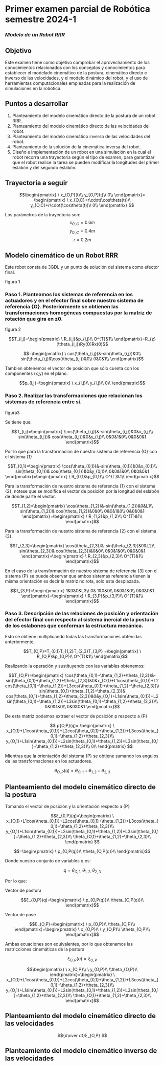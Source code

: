 # Primer examen parcial de Robótica semestre 2024-1
### _Modelo de un Robot RRR_
## Objetivo

Este examen tiene como objetivo comprobar el aprovechamiento de los conocimientos relacionados
con los conceptos y conocimientos para establecer el modelado cinemático de la postura,
cinemático directo e inverso de las velocidades, y el modelo dinámico del robot, y el uso de
herramientas computacionales empleadas para la realización de simulaciones en la robótica.

## Puntos a desarrollar

1. Planteamiento del modelo cinemático directo de la postura de un robot RRR.
2. Planteamiento del modelo cinemático directo de las velocidades del robot.
3. Planteamiento del modelo cinemático inverso de las velocidades del robot.
4. Planteamiento de la solución de la cinemática inversa del robot.
5. Diseño e implementación de un robot en una simulación en la cual el robot recorra una
trayectoria según el tipo de examen, para garantizar que el robot realice la tarea se pueden
modificar la longitudes del primer eslabón y del segundo eslabón.

## Trayectoria a seguir


$$\begin{pmatrix}
\ x_{O,P}(t)\\
y_{O,P}(t)\\
0\\
\end{pmatrix}= \begin{pmatrix}
\ x_{O,C}+r\cdot(\cos\theta(t))\\
y_{O,C}+r\cdot(\cos\theta(t))\\
0\\
\end{pmatrix}
$$

Los parámetros de la trayectoria son: 
$$x_{O,C}= 0.6m$$
$$y_{O,C}= 0.4m$$
$$r=0.2m$$

## Modelo cinemático de un Robot RRR

Este robot consta de 3GDL y un punto de solución del sistema como efector final.

figura 1


### Paso 1. Planteamos los sistemas de referencia en los actuadores y en el efector final sobre nuestro sistema de  referencia {O}. Posteriormente se obtienen las transformaciones homogéneas compuestas por la matriz de rotación que gira en z0.

figura 2



$$T_{i,j}=\begin{pmatrix}
\ R_{i,j}&p_{i,j}\\
O^{T}&1\\
\end{pmatrix}=R_{z}(\theta_{i,j})Ry(O)Rx(0)$$

$$=\begin{pmatrix}
\ cos(\theta_{i,j})&-sin(\theta_{i,j})&0\\
sin(\theta_{i,j}&\cos(\theta_{i,j})&0\\
0&0&1\\
\end{pmatrix}$$

Támbien obtenemos el vector de posición que sólo cuenta con los componentes (x,y) en el plano.

$$p_{i,j}=\begin{pmatrix}
\ x_{i,j}\\
y_{i,j}\\
0\\
\end{pmatrix}$$


### Paso 2. Realizar las transformaciones que relacionan los sistemas de referencia entre sí.

figura3

Se tiene que:


$$T_{i,j}=\begin{pmatrix}
\cos(\theta_{i,j})&-sin(\theta_{i,j})&0&x_{i,j}\\
sin(\theta_{i,j})& cos(\theta_{i,j})&0&y_{i,j}\\
0&0&1&0\\
0&0&0&1
\end{pmatrix}$$

Por lo que para la transformación de nuestro sistema de referencia {O} con el sistema {1}

$$T_{0,1}=\begin{pmatrix}
\cos(\theta_{0,1})&-sin(\theta_{0,1})&0&x_{0,1}\\
sin(\theta_{0,1})& cos(\theta_{0,1})&0&y_{0,1}\\
0&0&1&0\\
0&0&0&1
\end{pmatrix}=\begin{pmatrix}
\ R_{0,1}&p_{0,1}\\
O^{T}&1\\
\end{pmatrix}$$

Para la transformación de nuestro sistema de referencia {1} con el sistema {2}, nótese que se modifica el vector de posición por la longitud del eslabón de donde parte el vector.

$$T_{1,2}=\begin{pmatrix}
\cos(\theta_{1,2})&-sin(\theta_{1,2})&0&L1\\
sin(\theta_{1,2})& cos(\theta_{1,2})&0&0\\
0&0&1&0\\
0&0&0&1
\end{pmatrix}=\begin{pmatrix}
\ R_{1,2}&p_{1,2}\\
O^{T}&1\\
\end{pmatrix}$$

Para la transformación de nuestro sistema de referencia {2} con el sistema {3}.

$$T_{2,3}=\begin{pmatrix}
\cos(\theta_{2,3})&-sin(\theta_{2,3})&0&L2\\
sin(\theta_{2,3})& cos(\theta_{2,3})&0&0\\
0&0&1&0\\
0&0&0&1
\end{pmatrix}=\begin{pmatrix}
\ R_{2,3}&p_{2,3}\\
O^{T}&1\\
\end{pmatrix}$$

En el caso de la transformación de nuestro sistema de referencia {3} con el sistema {P} se puede observar que ambos sistemas referencia tienen la misma orientación es decir la matriz no rota, solo esta desplazada.

$$T_{3,P}=\begin{pmatrix}
1&0&0&L3\\
0& 1&0&0\\
0&0&1&0\\
0&0&0&1
\end{pmatrix}=\begin{pmatrix}
\ R_{3,P}&p_{3,P}\\
O^{T}&1\\
\end{pmatrix}$$

### Paso 3. Descripción de las relaciones de posición y orientación del efector final con respecto al sistema inercial de la postura de los eslabones que conforman la estructura mecánica.

Esto se obtiene multiplicando todas las transformaciones obtenidas anteriormente.

$$T_{O,P}=T_{0,1}T_{1,2}T_{2,3}T_{3,P} =\begin{pmatrix}
\ R_{O,P}&p_{0,P}\\
O^{T}&1\\
\end{pmatrix}$$

Realizando la operación y sustituyendo con las variables obtenemos:

$$T_{O,P}=\begin{pmatrix}
\cos(\theta_{0,1}+\theta_{1,2}+\theta_{2,3})&-sin(\theta_{0,1}+\theta_{1,2}+\theta_{2,3})&0&x_{O,1}+L1cos(\theta_{0,1})+L2cos(\theta_{0,1}+\theta_{1,2})+L3cos(\theta_{0,1}+\theta_{1,2}+\theta_{2,3})\\
sin(\theta_{0,1}+\theta_{1,2}+\theta_{2,3})& cos(\theta_{0,1}+\theta_{1,2}+\theta_{2,3})&0&y_{O,1}+L1sin(\theta_{0,1})+L2sin(\theta_{0,1}+\theta_{1,2})+L3sin(\theta_{0,1}+\theta_{1,2}+\theta_{2,3})\\
0&0&1&0\\
0&0&0&1
\end{pmatrix}$$

De esta matriz podemos extraer el vector de posición p respecto a {P}

$$ p{O,P}(q)= \begin{pmatrix}
\ x_{O,1}+L1cos(\theta_{0,1})+L2cos(\theta_{0,1}+\theta_{1,2})+L3cos(\theta_{0,1}+\theta_{1,2}+\theta_{2,3})\\
y_{O,1}+L1sin(\theta_{0,1})+L2sin(\theta_{0,1}+\theta_{1,2})+L3sin(\theta_{0,1}+\theta_{1,2}+\theta_{2,3})\\
0\\
\end{pmatrix}  $$

Mientras que la orientación del sistema {P} se obtiene sumando los angulos de las transformaciones en los actuadores.

$$\theta_{O,P}(q)= \theta_{O,1}+\theta_{1,2}+\theta_{2,3}  $$

## Planteamiento del modelo cinemático directo de la postura

Tomando el  vector de posición y la orientación respecto a {P} 

$$ξ_{0,P}(q)=\begin{pmatrix}
\ x_{O,1}+L1cos(\theta_{0,1})+L2cos(\theta_{0,1}+\theta_{1,2})+L3cos(\theta_{0,1}+\theta_{1,2}+\theta_{2,3})\\
y_{O,1}+L1sin(\theta_{0,1})+L2sin(\theta_{0,1}+\theta_{1,2})+L3sin(\theta_{0,1}+\theta_{1,2}+\theta_{2,3})\\
\theta_{O,1}+\theta_{1,2}+\theta_{2,3}\\
\end{pmatrix} $$

$$=\begin{pmatrix}
\ p_{O,P(q)}\\
\theta_{O,P(q)}\\
\end{pmatrix}$$

Donde nuestro conjunto de variables q es:

$$q={\theta_{O,1},\theta_{1,2},\theta_{2,3}}$$

Por lo que:

Vector de postura

$$ξ_{O,P}(q)=\begin{pmatrix}
\ p_{O,P(q)}\\
\theta_{O,P(q)}\\
\end{pmatrix}$$

Vector de pose

$$ξ_{O,P}=\begin{pmatrix}
\ p_{O,P}\\
\theta_{O,P}\\
\end{pmatrix}=\begin{pmatrix}
\ x_{O,P}\\
\ y_{O,P}\\
\\theta_{O,P}\\
\end{pmatrix}$$

Ambas ecuaciones son equivalentes, por lo que obtenemos las restricciones cinemáticas de la postura

$$ξ_{O,P}(q)=ξ_{O,P}$$

$$\begin{pmatrix}
\ x_{O,P}\\
\ y_{O,P}\\
\\theta_{O,P}\\
\end{pmatrix}=\begin{pmatrix}
\ x_{O,1}+L1cos(\theta_{0,1})+L2cos(\theta_{0,1}+\theta_{1,2})+L3cos(\theta_{0,1}+\theta_{1,2}+\theta_{2,3})\\
y_{O,1}+L1sin(\theta_{0,1})+L2sin(\theta_{0,1}+\theta_{1,2})+L3sin(\theta_{0,1}+\theta_{1,2}+\theta_{2,3})\\
\theta_{O,1}+\theta_{1,2}+\theta_{2,3}\\
\end{pmatrix}$$

## Planteamiento del modelo cinemático directo de las velocidades

$${d\over dt}ξ_{O,P} $$

## Planteamiento del modelo cinemático inverso de las velocidades











 
